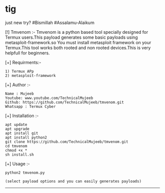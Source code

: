 # tig
just new try?
#Bismillah
 #Assalamu-Alaikum 

 [!] Tmvenom :- 
   Tmvenom is a python based tool specially designed for
   Termux users.This payload generates some basic payloads
   using metasploit-framework.so You must install metasploit
   framework on your Termux.This tool works both rooted and
   non rooted devices.This is very helpfull for beginners.

 [+] Requirments:-

    1) Termux APp
    2) metasploit-framework 

 [+] Author :-

    Name : Mujeeb
    Youtube: www.youtube.com/TechnicalMujeeb
    Github: https://github.com/TechnicalMujeeb/tmvenom.git
    Whatsapp : Termux Cyber

 [+] Installation :-

    apt update
    apt upgrade
    apt install git
    apt install python2
    git clone https://github.com/TechnicalMujeeb/tmvenom.git
    cd tmvenom
    chmod +x *
    sh install.sh

 [+] Usage :-

    python2 tmvenom.py

    (select payload options and you can easily generates payloads)

 ----------------------------------------------------------
